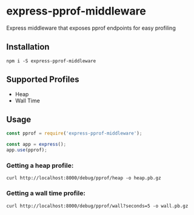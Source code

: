 # express-pprof-middleware
Express middleware that exposes pprof endpoints for easy profiling

## Installation
```
npm i -S express-pprof-middleware
```

## Supported Profiles
* Heap 
* Wall Time

## Usage

```js
const pprof = require('express-pprof-middleware');

const app = express();
app.use(pprof);
```

### Getting a heap profile:
```
curl http://localhost:8000/debug/pprof/heap -o heap.pb.gz
```

### Getting a wall time profile:
```
curl http://localhost:8000/debug/pprof/wall?seconds=5 -o wall.pb.gz
```